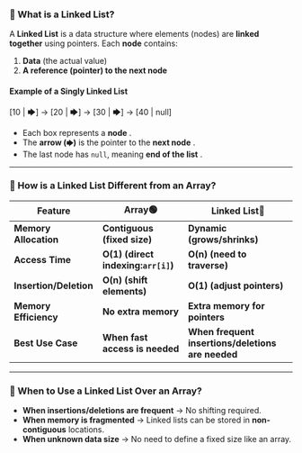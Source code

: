 ### **🔹 What is a Linked List?**

A **Linked List** is a data structure where elements (nodes) are **linked together** using pointers. Each **node** contains:

1. **Data** (the actual value)
2. **A reference (pointer) to the next node**

#### **Example of a Singly Linked List**

[10 | 🡆] → [20 | 🡆] → [30 | 🡆] → [40 | null]

* Each box represents a  **node** .
* The **arrow (`🡆`)** is the pointer to the  **next node** .
* The last node has `null`, meaning  **end of the list** .

---

### **🔹 How is a Linked List Different from an Array?**

| Feature                      | **Array**🟢                           | **Linked List**🔵                                 |
| ---------------------------- | ------------------------------------------- | ------------------------------------------------------- |
| **Memory Allocation**  | **Contiguous (fixed size)**           | **Dynamic (grows/shrinks)**                       |
| **Access Time**        | **O(1) (direct indexing:`arr[i]`)** | **O(n) (need to traverse)**                       |
| **Insertion/Deletion** | **O(n) (shift elements)**             | **O(1) (adjust pointers)**                        |
| **Memory Efficiency**  | **No extra memory**                   | **Extra memory for pointers**                     |
| **Best Use Case**      | **When fast access is needed**        | **When frequent insertions/deletions are needed** |

---

### **🔹 When to Use a Linked List Over an Array?**

* **When insertions/deletions are frequent** → No shifting required.
* **When memory is fragmented** → Linked lists can be stored in **non-contiguous** locations.
* **When unknown data size** → No need to define a fixed size like an array.
